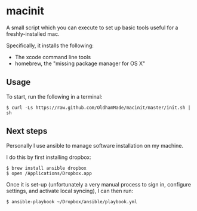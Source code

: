# macinit

A small script which you can execute to set up basic tools useful for a
freshly-installed mac.

Specifically, it installs the following:

- The xcode command line tools
- homebrew, the "missing package manager for OS X"

## Usage

To start, run the following in a terminal:

    $ curl -Ls https://raw.github.com/OldhamMade/macinit/master/init.sh | sh

## Next steps

Personally I use ansible to manage software installation on my machine.

I do this by first installing dropbox:

    $ brew install ansible dropbox
    $ open /Applications/Dropbox.app

Once it is set-up (unfortunately a very manual process to sign in,
configure settings, and activate local syncing), I can then run:

    $ ansible-playbook ~/Dropbox/ansible/playbook.yml

